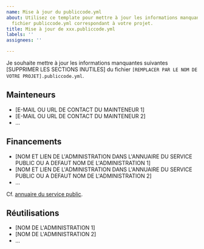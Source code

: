 ```yaml
---
name: Mise à jour du publiccode.yml
about: Utilisez ce template pour mettre à jour les informations manquantes dans le
  fichier publiccode.yml correspondant à votre projet.
title: Mise à jour de xxx.publiccode.yml
labels: ''
assignees: ''

---
```


Je souhaite mettre à jour les informations manquantes suivantes [SUPPRIMER LES SECTIONS INUTILES] du fichier `[REMPLACER PAR LE NOM DE VOTRE PROJET].publiccode.yml`.

## Mainteneurs

- [E-MAIL OU URL DE CONTACT DU MAINTENEUR 1]
- [E-MAIL OU URL DE CONTACT DU MAINTENEUR 2]
- ...

## Financements

- [NOM ET LIEN DE L'ADMINISTRATION DANS L'ANNUAIRE DU SERVICE PUBLIC OU A DEFAUT NOM DE L'ADMINISTRATION 1]
- [NOM ET LIEN DE L'ADMINISTRATION DANS L'ANNUAIRE DU SERVICE PUBLIC OU A DEFAUT NOM DE L'ADMINISTRATION 2]
- ...

Cf. [annuaire du service public](https://lannuaire.service-public.fr/).

## Réutilisations

- [NOM DE L'ADMINISTRATION 1]
- [NOM DE L'ADMINISTRATION 2]
- ...
